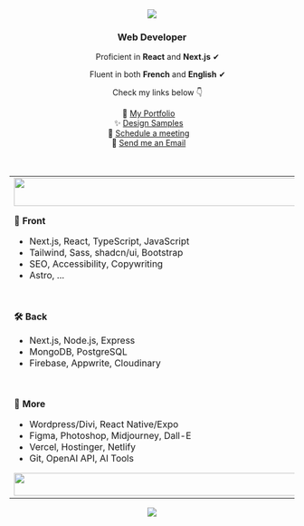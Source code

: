 <div align="center">
  <img src="https://i.postimg.cc/bNkGkw2H/pixel-link.gif">
</div>

<div align="center">
  <h3>Web Developer</h3>
  <p>&nbsp;&nbsp;&nbsp;&nbsp;&nbsp;Proficient in <strong>React</strong> and <strong>Next.js</strong>&nbsp;✔</p>
  <p>&nbsp;&nbsp;&nbsp;&nbsp;&nbsp;Fluent in both <strong>French</strong> and <strong>English</strong>&nbsp;✔</p>
  <p>&nbsp;&nbsp;&nbsp;&nbsp;&nbsp;Check my links below&nbsp;👇</p>
  📌 <a href="https://devfrank.vercel.app">My Portfolio</a>&nbsp;&nbsp;&nbsp;<br />
  ✨ <a href="https://drive.google.com/drive/folders/1wtsnGg-Ac6QerISm_hEo-dYeGEYwsjMc">Design Samples</a>&nbsp;&nbsp;&nbsp;<br />
  📅 <a href="https://calendly.com/fvukelic/meeting">Schedule a meeting</a>&nbsp;&nbsp;&nbsp;<br/>
  📧 <a href="mailto:fvukelic@proton.me">Send me an Email</a>&nbsp;&nbsp;&nbsp;<br />

  
</div><br /><br />

<table>
  <td>
    <img src="https://i.postimg.cc/13R9Xm0z/transparent.png" style="width: 675px; height:50px;" />
    <p><strong>🎨 Front</strong></p>
    <ul>
      <li>Next.js, React, TypeScript, JavaScript</li>
      <li>Tailwind, Sass, shadcn/ui, Bootstrap</li>
      <li>SEO, Accessibility, Copywriting</li>
      <li>Astro, ...</li>
    </ul>
    <br /><p><strong>🛠 Back</strong></p>
    <ul>
      <li>Next.js, Node.js, Express</li>
      <li>MongoDB, PostgreSQL</li>
      <li>Firebase, Appwrite, Cloudinary</li>
    </ul>
    <br /><p><strong>📁 More</strong></p>
    <ul>
      <li>Wordpress/Divi, React Native/Expo</li>
      <li>Figma, Photoshop, Midjourney, Dall-E</li>
      <li>Vercel, Hostinger, Netlify</li>
      <li>Git, OpenAI API, AI Tools</li>
    </ul>
    <img src="https://i.postimg.cc/13R9Xm0z/transparent.png" style="width: 675px; height:40px" />
  </td>
  <td>
    <img src="https://i.postimg.cc/c4MqwFYr/gokudev.png"/>
  </td>
</table>

<div align="center">
  <img src="https://i.postimg.cc/hPfjz8Lm/footer.gif">
</div>
